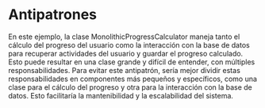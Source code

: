 # Antipatrones

En este ejemplo, la clase MonolithicProgressCalculator maneja tanto el cálculo del progreso del usuario como la interacción con la base de datos para recuperar actividades del usuario y guardar el progreso calculado. Esto puede resultar en una clase grande y difícil de entender, con múltiples responsabilidades.
Para evitar este antipatrón, sería mejor dividir estas responsabilidades en componentes más pequeños y específicos, como una clase para el cálculo del progreso y otra para la interacción con la base de datos. Esto facilitaría la mantenibilidad y la escalabilidad del sistema.
